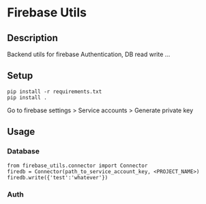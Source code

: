 # Firebase Utils

## Description
Backend utils for firebase
Authentication, DB read write ...

## Setup
```
pip install -r requirements.txt
pip install .
```

Go to firebase settings > Service accounts > Generate private key

## Usage
### Database
```
from firebase_utils.connector import Connector
firedb = Connector(path_to_service_account_key, <PROJECT_NAME>)
firedb.write({'test':'whatever'})
```

### Auth
